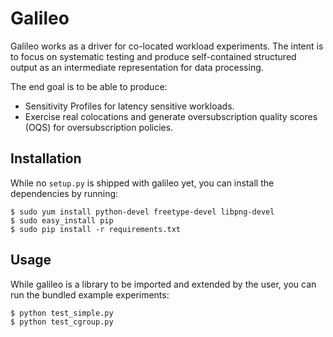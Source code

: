 # Galileo

Galileo works as a driver for co-located workload experiments.
The intent is to focus on systematic testing and produce self-contained structured output  as an intermediate representation for data processing.

The end goal is to be able to produce:
 - Sensitivity Profiles for latency sensitive workloads.
 - Exercise real colocations and generate oversubscription quality scores (OQS) for oversubscription policies.

## Installation

While no `setup.py` is shipped with galileo yet, you can install the dependencies by running:

```
$ sudo yum install python-devel freetype-devel libpng-devel
$ sudo easy_install pip 
$ sudo pip install -r requirements.txt
```

## Usage

While galileo is a library to be imported and extended by the user, you can run the bundled example experiments:

```
$ python test_simple.py
$ python test_cgroup.py
```
